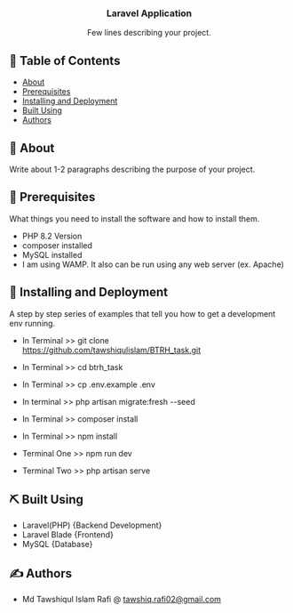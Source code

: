 <h3 align="center">Laravel Application</h3>

<p align="center"> Few lines describing your project.
    <br> 
</p>

## 📝 Table of Contents

- [About](#about)
- [Prerequisites](#prerequisites)
- [Installing and Deployment](#deployment)
- [Built Using](#built_using)
- [Authors](#authors)

## 🧐 About <a name = "about"></a>

Write about 1-2 paragraphs describing the purpose of your project.

## 🧐 Prerequisites <a name = "prerequisites"></a>

What things you need to install the software and how to install them.

- PHP 8.2 Version
- composer installed
- MySQL installed
- I am using WAMP. It also can be run using any web server (ex. Apache)

## 🧐 Installing and Deployment <a name = "deployment"></a>

A step by step series of examples that tell you how to get a development env running.

- In Terminal >> git clone https://github.com/tawshiqulislam/BTRH_task.git

- In Terminal >> cd btrh_task

- In Terminal >> cp .env.example .env

- In terminal >> php artisan migrate:fresh --seed

- In Terminal >> composer install

- In Terminal >> npm install

- Terminal One >> npm run dev

- Terminal Two >> php artisan serve


## ⛏️ Built Using <a name = "built_using"></a>

- Laravel(PHP) {Backend Development}
- Laravel Blade {Frontend}
- MySQL {Database}

## ✍️ Authors <a name = "authors"></a>

- Md Tawshiqul Islam Rafi @ tawshiq.rafi02@gmail.com
